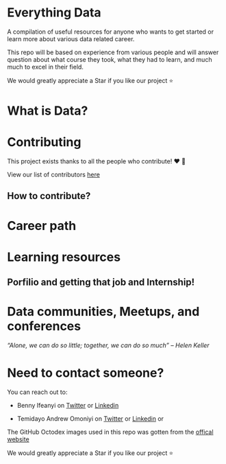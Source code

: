 # Everything Data
A compilation of useful resources for anyone who wants to get started or learn more about various data related career.

This repo will be based on experience from various people and will answer question about what course they took, what they had to learn, and much much to excel in their field.

We would greatly appreciate a Star if you like our project ⭐

# What is Data? 

# Contributing

This project exists thanks to all the people who contribute! ❤️ 💙

View our list of contributors [here](https://github.com/Bennykillua/Everything-Data/graphs/contributors)

## How to contribute?

# Career path


# Learning resources


## Porfilio and getting that job and Internship!

# Data communities, Meetups, and conferences

*“Alone, we can do so little; together, we can do so much” – Helen Keller*

# Need to contact someone?

You can reach out to:

- Benny Ifeanyi on [Twitter](https://twitter.com/Bennykillua) or [Linkedin](https://www.linkedin.com/in/ifeanyi-iheagwara/)

- Temidayo Andrew Omoniyi on [Twitter](https://twitter.com/kiddojazz) or [Linkedin](https://www.linkedin.com/in/temidayo-omoniyi-mct/?originalSubdomain=ng) or 

The GitHub Octodex images used in this repo was gotten from the [offical website](https://octodex.github.com/)

We would greatly appreciate a Star if you like our project ⭐
